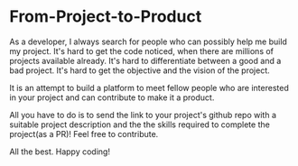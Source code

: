 # From-Project-to-Product
As a developer, I always search for people who can possibly help me build my project. It's hard to get the code noticed, when there are millions of projects available already. It's hard to differentiate between a good and a bad project. It's hard to get the objective and the vision of the project.

It is an attempt to build a platform to meet fellow people who are interested in your project and can contribute to make it a product. 

All you have to do is to send the link to your project's github repo with a suitable project description and the the skills required to complete the project(as a PR)! Feel free to contribute.

All the best. Happy coding!
